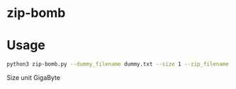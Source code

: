 # zip-bomb

# Usage

``` bash
python3 zip-bomb.py --dummy_filename dummy.txt --size 1 --zip_filename bomb.zip
```
Size unit GigaByte
